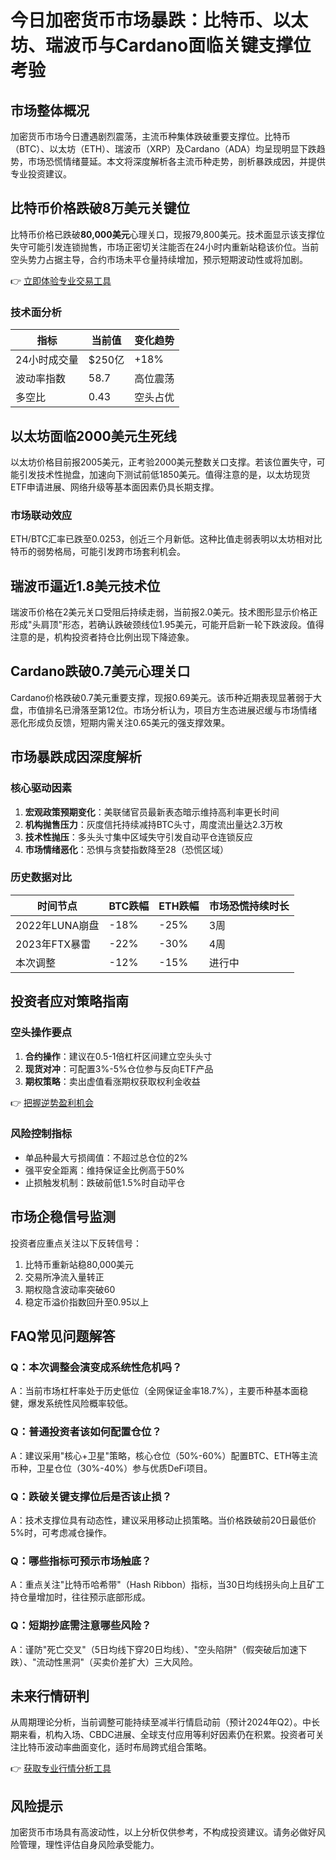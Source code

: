 # 今日加密货币市场暴跌：比特币、以太坊、瑞波币与Cardano面临关键支撑位考验

## 市场整体概况
加密货币市场今日遭遇剧烈震荡，主流币种集体跌破重要支撑位。比特币（BTC）、以太坊（ETH）、瑞波币（XRP）及Cardano（ADA）均呈现明显下跌趋势，市场恐慌情绪蔓延。本文将深度解析各主流币种走势，剖析暴跌成因，并提供专业投资建议。

## 比特币价格跌破8万美元关键位
比特币价格已跌破**80,000美元**心理关口，现报79,800美元。技术面显示该支撑位失守可能引发连锁抛售，市场正密切关注能否在24小时内重新站稳该价位。当前空头势力占据主导，合约市场未平仓量持续增加，预示短期波动性或将加剧。

👉 [立即体验专业交易工具](https://bit.ly/okx_welcome)

### 技术面分析
| 指标       | 当前值       | 变化趋势   |
|------------|--------------|------------|
| 24小时成交量 | $250亿       | +18%       |
| 波动率指数   | 58.7         | 高位震荡   |
| 多空比       | 0.43         | 空头占优   |

## 以太坊面临2000美元生死线
以太坊价格目前报2005美元，正考验2000美元整数关口支撑。若该位置失守，可能引发技术性抛盘，加速向下测试前低1850美元。值得注意的是，以太坊现货ETF申请进展、网络升级等基本面因素仍具长期支撑。

### 市场联动效应
ETH/BTC汇率已跌至0.0253，创近三个月新低。这种比值走弱表明以太坊相对比特币的弱势格局，可能引发跨市场套利机会。

## 瑞波币逼近1.8美元技术位
瑞波币价格在2美元关口受阻后持续走弱，当前报2.0美元。技术图形显示价格正形成"头肩顶"形态，若确认跌破颈线位1.95美元，可能开启新一轮下跌波段。值得注意的是，机构投资者持仓比例出现下降迹象。

## Cardano跌破0.7美元心理关口
Cardano价格跌破0.7美元重要支撑，现报0.69美元。该币种近期表现显著弱于大盘，市值排名已滑落至第12位。市场分析认为，项目方生态进展迟缓与市场情绪恶化形成负反馈，短期内需关注0.65美元的强支撑效果。

## 市场暴跌成因深度解析
### 核心驱动因素
1. **宏观政策预期变化**：美联储官员最新表态暗示维持高利率更长时间
2. **机构抛售压力**：灰度信托持续减持BTC头寸，周度流出量达2.3万枚
3. **技术性抛压**：多头头寸集中区域失守引发自动平仓连锁反应
4. **市场情绪恶化**：恐惧与贪婪指数降至28（恐慌区域）

### 历史数据对比
| 时间节点   | BTC跌幅  | ETH跌幅  | 市场恐慌持续时长 |
|------------|----------|----------|------------------|
| 2022年LUNA崩盘 | -18%     | -25%     | 3周              |
| 2023年FTX暴雷  | -22%     | -30%     | 4周              |
| 本次调整     | -12%     | -15%     | 进行中           |

## 投资者应对策略指南
### 空头操作要点
1. **合约操作**：建议在0.5-1倍杠杆区间建立空头头寸
2. **现货对冲**：可配置3%-5%仓位参与反向ETF产品
3. **期权策略**：卖出虚值看涨期权获取权利金收益

👉 [把握逆势盈利机会](https://bit.ly/okx_welcome)

### 风险控制指标
- 单品种最大亏损阈值：不超过总仓位的2%
- 强平安全距离：维持保证金比例高于50%
- 止损触发机制：跌破前低1.5%时自动平仓

## 市场企稳信号监测
投资者应重点关注以下反转信号：
1. 比特币重新站稳80,000美元
2. 交易所净流入量转正
3. 期权隐含波动率突破60
4. 稳定币溢价指数回升至0.95以上

## FAQ常见问题解答
### Q：本次调整会演变成系统性危机吗？
A：当前市场杠杆率处于历史低位（全网保证金率18.7%），主要币种基本面稳健，爆发系统性风险概率较低。

### Q：普通投资者该如何配置仓位？
A：建议采用"核心+卫星"策略，核心仓位（50%-60%）配置BTC、ETH等主流币种，卫星仓位（30%-40%）参与优质DeFi项目。

### Q：跌破关键支撑位后是否该止损？
A：技术支撑位具有动态性，建议采用移动止损策略。当价格跌破前20日最低价5%时，可考虑减仓操作。

### Q：哪些指标可预示市场触底？
A：重点关注"比特币哈希带"（Hash Ribbon）指标，当30日均线拐头向上且矿工持仓量增加时，往往预示底部形成。

### Q：短期抄底需注意哪些风险？
A：谨防"死亡交叉"（5日均线下穿20日均线）、"空头陷阱"（假突破后加速下跌）、"流动性黑洞"（买卖价差扩大）三大风险。

## 未来行情研判
从周期理论分析，当前调整可能持续至减半行情启动前（预计2024年Q2）。中长期来看，机构入场、CBDC进展、全球支付应用等利好因素仍在积累。投资者可关注比特币波动率曲面变化，适时布局跨式组合策略。

👉 [获取专业行情分析工具](https://bit.ly/okx_welcome)

## 风险提示
加密货币市场具有高波动性，以上分析仅供参考，不构成投资建议。请务必做好风险管理，理性评估自身风险承受能力。